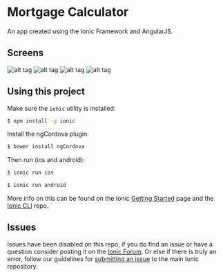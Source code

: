 Mortgage Calculator
=====================

An app created using the Ionic Framework and AngularJS.

## Screens
![alt tag](https://github.com/gerardng/mortgageCalculator/blob/master/calculator1.png)
![alt tag](https://github.com/gerardng/mortgageCalculator/blob/master/calculator2.png)
![alt tag](https://github.com/gerardng/mortgageCalculator/blob/master/calculator3.png)
![alt tag](https://github.com/gerardng/mortgageCalculator/blob/master/calculator4.png)

## Using this project

Make sure the `ionic` utility is installed:

```bash
$ npm install -g ionic
```

Install the ngCordova plugin:

```bash
$ bower install ngCordova
```


Then run (ios and android): 

```bash
$ ionic run ios
```

```bash
$ ionic run android
```

More info on this can be found on the Ionic [Getting Started](http://ionicframework.com/getting-started) page and the [Ionic CLI](https://github.com/driftyco/ionic-cli) repo.

## Issues
Issues have been disabled on this repo, if you do find an issue or have a question consider posting it on the [Ionic Forum](http://forum.ionicframework.com/).  Or else if there is truly an error, follow our guidelines for [submitting an issue](http://ionicframework.com/submit-issue/) to the main Ionic repository.
